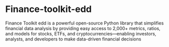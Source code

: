 # Finance-toolkit-edd
Finance Toolkit edd is a powerful open-source Python library that simplifies financial data analysis by providing easy access to 2,000+ metrics, ratios, and models for stocks, ETFs, and cryptocurrencies—enabling investors, analysts, and developers to make data-driven financial decisions
